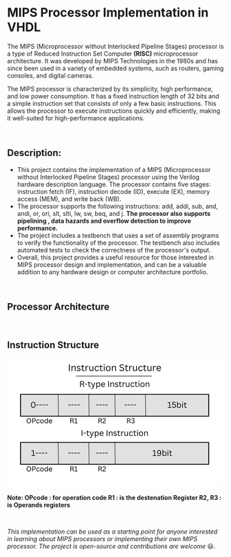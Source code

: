 <h1>MIPS Processor Implementation in VHDL</h1>
<p>The MIPS (Microprocessor without Interlocked Pipeline Stages) processor is a type of Reduced Instruction Set Computer<b> (RISC) </b>microprocessor architecture. It was developed by MIPS Technologies in the 1980s and has since been used in a variety of embedded systems, such as routers, gaming consoles, and digital cameras.

The MIPS processor is characterized by its simplicity, high performance, and low power consumption. It has a fixed instruction length of 32 bits and a simple instruction set that consists of only a few basic instructions. This allows the processor to execute instructions quickly and efficiently, making it well-suited for high-performance applications.</p>
<br>
<h2>Description:</h2>
<ul>
<li>This project contains the implementation of a MIPS (Microprocessor without Interlocked Pipeline Stages) processor using the Verilog hardware description language. The processor contains five stages: instruction fetch (IF), instruction decode (ID), execute (EX), memory access (MEM), and write back (WB).</li>
<li>The processor supports the following instructions: add, addi, sub, and, andi, or, ori, slt, slti, lw, sw, beq, and j. <b>The processor also supports pipelining , data hazards and overflow detection to improve performance.</b></li>
<li>The project includes a testbench that uses a set of assembly programs to verify the functionality of the processor. The testbench also includes automated tests to check the correctness of the processor's output.</li>
<li>Overall, this project provides a useful resource for those interested in MIPS processor design and implementation, and can be a valuable addition to any hardware design or computer architecture portfolio.</li>
</ul>
<br>

<h2>Processor Architecture</h2>


<br>
<h2>Instruction Structure</h2>
<img src="https://github.com/MedhatHassan/MIPS-Processor/blob/main/Images/Instruction%20Structure.png">
<P>
<b>Note: OPcode : for operation code R1 : is the destenation Register R2, R3 : is Operands registers </b>
</P>
<br>
<p><i>This implementation can be used as a starting point for anyone interested in learning about MIPS processors or implementing their own MIPS processor. The project is open-source and contributions are welcome</i> 😃.</p>
